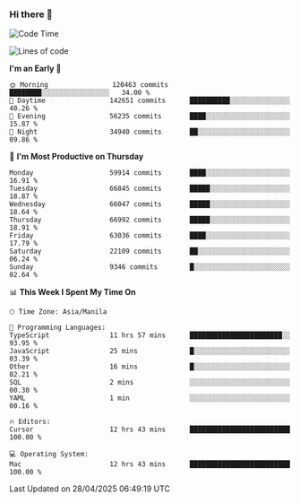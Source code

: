 ### Hi there 👋

<!--START_SECTION:waka-->
![Code Time](http://img.shields.io/badge/Code%20Time-6%2C017%20hrs%2019%20mins-blue)

![Lines of code](https://img.shields.io/badge/From%20Hello%20World%20I%27ve%20Written-128.1%20million%20lines%20of%20code-blue)

**I'm an Early 🐤** 

```text
🌞 Morning                120463 commits      ████████░░░░░░░░░░░░░░░░░   34.00 % 
🌆 Daytime                142651 commits      ██████████░░░░░░░░░░░░░░░   40.26 % 
🌃 Evening                56235 commits       ████░░░░░░░░░░░░░░░░░░░░░   15.87 % 
🌙 Night                  34940 commits       ██░░░░░░░░░░░░░░░░░░░░░░░   09.86 % 
```
📅 **I'm Most Productive on Thursday** 

```text
Monday                   59914 commits       ████░░░░░░░░░░░░░░░░░░░░░   16.91 % 
Tuesday                  66845 commits       █████░░░░░░░░░░░░░░░░░░░░   18.87 % 
Wednesday                66047 commits       █████░░░░░░░░░░░░░░░░░░░░   18.64 % 
Thursday                 66992 commits       █████░░░░░░░░░░░░░░░░░░░░   18.91 % 
Friday                   63036 commits       ████░░░░░░░░░░░░░░░░░░░░░   17.79 % 
Saturday                 22109 commits       ██░░░░░░░░░░░░░░░░░░░░░░░   06.24 % 
Sunday                   9346 commits        █░░░░░░░░░░░░░░░░░░░░░░░░   02.64 % 
```


📊 **This Week I Spent My Time On** 

```text
🕑︎ Time Zone: Asia/Manila

💬 Programming Languages: 
TypeScript               11 hrs 57 mins      ███████████████████████░░   93.95 % 
JavaScript               25 mins             █░░░░░░░░░░░░░░░░░░░░░░░░   03.39 % 
Other                    16 mins             █░░░░░░░░░░░░░░░░░░░░░░░░   02.21 % 
SQL                      2 mins              ░░░░░░░░░░░░░░░░░░░░░░░░░   00.30 % 
YAML                     1 min               ░░░░░░░░░░░░░░░░░░░░░░░░░   00.16 % 

🔥 Editors: 
Cursor                   12 hrs 43 mins      █████████████████████████   100.00 % 

💻 Operating System: 
Mac                      12 hrs 43 mins      █████████████████████████   100.00 % 
```


 Last Updated on 28/04/2025 06:49:19 UTC
<!--END_SECTION:waka-->


<!--
**rad182/rad182** is a ✨ _special_ ✨ repository because its `README.md` (this file) appears on your GitHub profile.

Here are some ideas to get you started:

- 🔭 I’m currently working on ...
- 🌱 I’m currently learning ...
- 👯 I’m looking to collaborate on ...
- 🤔 I’m looking for help with ...
- 💬 Ask me about ...
- 📫 How to reach me: ...
- 😄 Pronouns: ...
- ⚡ Fun fact: ...
-->
